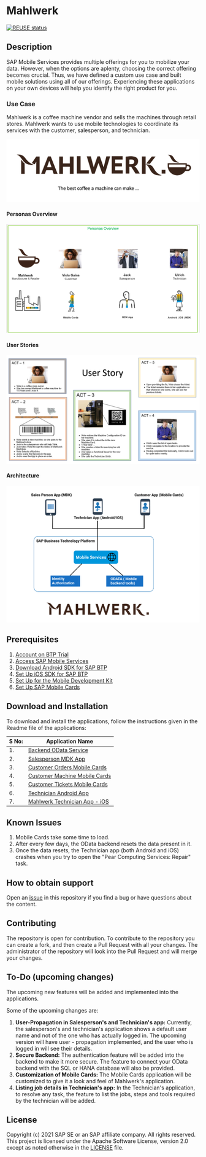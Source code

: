 # Mahlwerk

[![REUSE status](https://api.reuse.software/badge/github.com/SAP-samples/cloud-mobile-end2end-sample)](https://api.reuse.software/info/github.com/SAP-samples/cloud-mobile-end2end-sample)

## Description

SAP Mobile Services provides multiple offerings for you to mobilize your data. However, when the options are aplenty, choosing the correct offering becomes crucial. Thus, we have defined a custom use case and built mobile solutions using all of our offerings. Experiencing these applications on your own devices will help you identify the right product for you.

### Use Case

Mahlwerk is a coffee machine vendor and sells the machines through retail stores. Mahlwerk wants to use mobile technologies to coordinate its services with the customer, salesperson, and technician.

![Mahlwerk Description Image](images/mahlwerk.png)

#### Personas Overview

![Mahlwerk Personas Image](images/personas.png)

#### User Stories

![Mahlwerk User Story Image](images/user_story.png)

#### Architecture

![Mahlwerk architecture Image](images/architecture.png)

## Prerequisites

1. [Account on BTP Trial](https://developers.sap.com/tutorials/hcp-create-trial-account.html)
2. [Access SAP Mobile Services](https://developers.sap.com/tutorials/fiori-ios-hcpms-setup.html)
3. [Download Android SDK for SAP BTP](https://developers.sap.com/tutorials/cp-sdk-android-wizard-app.html)
4. [Set Up iOS SDK for SAP BTP](https://developers.sap.com/group.ios-sdk-setup.html)
5. [Set Up for the Mobile Development Kit](https://developers.sap.com/group.mobile-dev-kit-setup.html)
6. [Set Up SAP Mobile Cards](https://developers.sap.com/tutorials/cp-mobile-cards-setup.html)

## Download and Installation

To download and install the applications, follow the instructions given in the Readme file of the applications:

|S No: | Application Name |
|---|---|
| 1. | [Backend OData Service](/1_backend_odata_service) |
| 2. | [Salesperson MDK App](/2_salesperson_mdk_app) |
| 3. | [Customer Orders Mobile Cards](/3_customer_orders_mobile_cards) |
| 4. | [Customer Machine Mobile Cards](/4_customer_machine_mobile_cards) |
| 5. | [Customer Tickets Mobile Cards](/5_customer_tickets_mobile_cards) |
| 6. | [Technician Android App](/6_technician_android_app) |
| 7. | [Mahlwerk Technician App - iOS](/7_technician_ios_app) |

## Known Issues

1. Mobile Cards take some time to load.
2. After every few days, the OData backend resets the data present in it.
3. Once the data resets, the Technician app (both Android and iOS) crashes when you try to open the "Pear Computing Services: Repair" task.

## How to obtain support

Open an [issue](https://github.com/SAP-samples/cloud-mobile-end2end-sample/issues) in this repository if you find a bug or have questions about the content.

## Contributing

The repository is open for contribution. To contribute to the repository you can create a fork, and then create a Pull Request with all your changes. The administrator of the repository will look into the Pull Request and will merge your changes.

## To-Do (upcoming changes)

The upcoming new features will be added and  implemented into the applications.

Some of the upcoming changes are:

1. **User-Propagation in Salesperson's and Technician's app:** Currently, the salesperson's and technician's application shows a default user name and not of the one who has actually logged in. The upcoming version will have user - propagation implemented, and the user who is logged in will see their details.
2. **Secure Backend:** The authentication feature will be added into the backend to make it more secure. The feature to connect your OData backend with the SQL or HANA database will also be provided.
3. **Customization of Mobile Cards:** The Mobile Cards application will be customized to give it a look and feel of Mahlwerk's application.
4. **Listing job details in Technician's app:** In the Technician's application, to resolve any task, the feature to list the jobs, steps and tools required by the technician will be added.

## License

Copyright (c) 2021 SAP SE or an SAP affiliate company. All rights reserved. This project is licensed under the Apache Software License, version 2.0 except as noted otherwise in the [LICENSE](LICENSES/Apache-2.0.txt) file.
